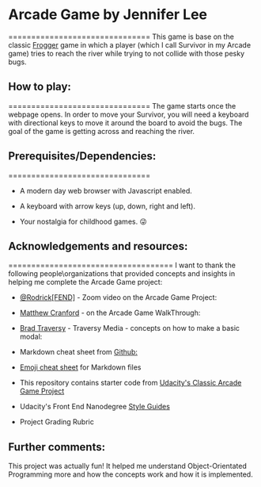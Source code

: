 # Arcade Game by Jennifer Lee 
===============================
This game is base on the classic [Frogger](https://en.wikipedia.org/wiki/Frogger) game in which a player (which I call Survivor in my Arcade game) tries to reach the river while trying to not collide with those pesky bugs.  

## How to play:
===============================
The game starts once the webpage opens.  In order to move your Survivor, you will need a keyboard with directional keys to move it around the board to avoid the bugs.  The goal of the game is getting across and reaching the river.

## Prerequisites/Dependencies:
===============================
* A modern day web browser with Javascript enabled.

* A keyboard with arrow keys (up, down, right and left).

* Your nostalgia for childhood games.  :stuck_out_tongue_winking_eye:



## Acknowledgements and resources:
====================================
I want to thank the following people\organizations that provided concepts and insights in helping me complete the Arcade Game project:

* [@Rodrick[FEND]](https://zoom.us/recording/play/aulotDlzKFegQFIJTaTzKgWvNkVsYtlwO454vL1UPE1Cm6lOUBQCtfVurPOIAGAS?startTime=1529542978000) - Zoom video on the Arcade Game Project:


* [Matthew Cranford](https://matthewcranford.com/arcade-game-walkthrough-part-1-starter-code-breakdown/) - on the Arcade Game WalkThrough:


* [Brad Traversy](https://www.youtube.com/watch?v=6ophW7Ask_0&t=1191s) - Traversy Media - concepts on how to make a basic modal:

* Markdown cheat sheet from [Github:](https://guides.github.com/pdfs/markdown-cheatsheet-online.pdf)

* [Emoji cheat sheet](https://www.webpagefx.com/tools/emoji-cheat-sheet/) for Markdown files

* This repository contains starter code from [Udacity's Classic Arcade Game Project](https://github.com/udacity/frontend-nanodegree-arcade-game)

* Udacity's Front End Nanodegree [Style Guides](https://github.com/udacity/frontend-nanodegree-styleguide)

* Project Grading Rubric



## Further comments:
This project was actually fun!  It helped me understand Object-Orientated Programming more and how the concepts work and how it is implemented.
